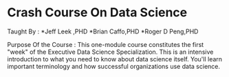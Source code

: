 # Crash Course On Data Science 
Taught By : 
*Jeff Leek ,PHD 
*Brian Caffo,PHD
*Roger D Peng,PHD

Purpose Of the Course : 
This one-module course constitutes the first "week" of the Executive Data Science Specialization. 
This is an intensive introduction to what you need to know about data science itself. 
You'll learn important terminology and how successful organizations use data science.

